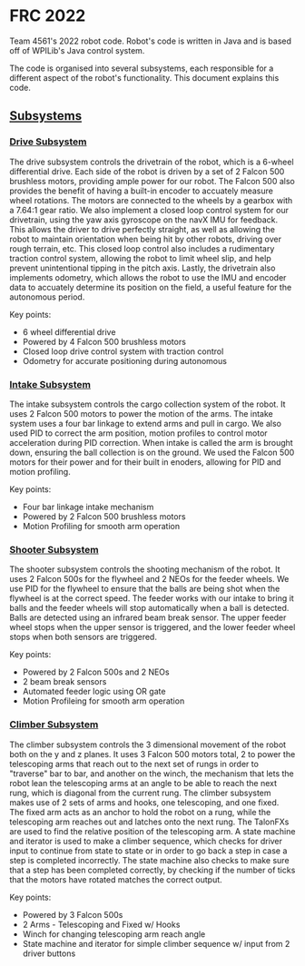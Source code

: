 # FRC 2022
Team 4561's 2022 robot code. Robot's code is written in Java and is based off of WPILib's Java control system.

The code is organised into several subsystems, each responsible for a different aspect of the robot's functionality. This document explains this code.

## [Subsystems](src/main/java/frc/robot/subsystems)
### [Drive Subsystem](src/main/java/frc/robot/subsystems/DriveSubsystem.java)
The drive subsystem controls the drivetrain of the robot, which is a 6-wheel differential drive. Each side of the robot is driven by a set of 2 Falcon 500 brushless motors, providing ample power for our robot.
The Falcon 500 also provides the benefit of having a built-in encoder to accuately measure wheel rotations. The motors are connected to the wheels by a gearbox with a 7.64:1 gear ratio.
We also implement a closed loop control system for our drivetrain, using the yaw axis gyroscope on the navX IMU for feedback. This allows the driver to drive perfectly straight, as well as allowing the robot to maintain orientation when being hit by other robots, driving over rough terrain, etc. This closed loop control also includes a rudimentary traction control system, allowing the robot to limit wheel slip, and help prevent unintentional tipping in the pitch axis. 
Lastly, the drivetrain also implements odometry, which allows the robot to use the IMU and encoder data to accuately determine its position on the field, a useful feature for the autonomous period.

Key points:
* 6 wheel differential drive
* Powered by 4 Falcon 500 brushless motors
* Closed loop drive control system with traction control
* Odometry for accurate positioning during autonomous

### [Intake Subsystem](src/main/java/frc/robot/subsystems/IntakeSubsystem.java)
The intake subsystem controls the cargo collection system of the robot. It uses 2 Falcon 500 motors to power the motion of the arms. The intake system uses a four bar linkage to extend arms and pull in cargo. We also used PID to correct the arm position, motion profiles to control motor acceleration during PID correction.
When intake is called the arm is brought down, ensuring the ball collection is on the ground.
We used the Falcon 500 motors for their power and for their built in enoders, allowing for PID and motion profiling. 

Key points:
* Four bar linkage intake mechanism
* Powered by 2 Falcon 500 brushless motors
* Motion Profiling for smooth arm operation

### [Shooter Subsystem](src\main\java\frc\robot\subsystems\ShooterSubsystem.java)
The shooter subsystem controls the shooting mechanism of the robot. It uses 2 Falcon 500s for the flywheel and 2 NEOs for the feeder wheels. We use PID for the flywheel to ensure that the balls are being shot when the flywheel is at the correct speed. The feeder works with our intake to bring it balls and the feeder wheels will stop automatically when a ball is detected. Balls are detected using an infrared beam break sensor. The upper feeder wheel stops when the upper sensor is triggered, and the lower feeder wheel stops when both sensors are triggered. 

Key points:
* Powered by 2 Falcon 500s and 2 NEOs
* 2 beam break sensors 
* Automated feeder logic using OR gate
* Motion Profileing for smooth arm operation

### [Climber Subsystem](src/main/java/frc/robot/subsystems/ClimberSubsystem.java)
The climber subsystem controls the 3 dimensional movement of the robot both on the y and z planes. It uses 3 Falcon 500 motors total, 2 to power the telescoping arms that reach out to the next set of rungs in order to "traverse" bar to bar, and another on the winch, the mechanism that lets the robot lean the telescoping arms at an angle to be able to reach the next rung, which is diagonal from the current rung. The climber subsystem makes use of 2 sets of arms and hooks, one telescoping, and one fixed. The fixed arm acts as an anchor to hold the robot on a rung, while the telescoping arm reaches out and latches onto the next rung. The TalonFXs are used to find the relative position of the telescoping arm. 
A state machine and iterator is used to make a climber sequence, which checks for driver input to continue from state to state or in order to go back a step in case a step is completed incorrectly. The state machine also checks to make sure that a step has been completed correctly, by checking if the number of ticks that the motors have rotated matches the correct output.

Key points: 
* Powered by 3 Falcon 500s
* 2 Arms - Telescoping and Fixed w/ Hooks
* Winch for changing telescoping arm reach angle
* State machine and iterator for simple climber sequence w/ input from 2 driver buttons
